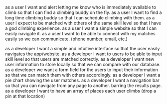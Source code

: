 as a user I want and alert letting me know who is immediately available to climb so that I can find a climbing buddy on the fly.
as a user I want to find a long time climbing buddy so that I can schedule climbing with them.
as a user I expect to be matched with others of the same skill level so that I have a god climbing experience.
as a user I want a simple website so that I can easily navigate it.
as a user I want to be able to connect with my matches easily so we can communicate. (phone number, email, etc.)

as a developer I want a simple and intuitive interface so that the user easily navigates the app/website.
as a developer I want to users to be able to input skill level so that users are matched correctly.
as a developer I want new user information to store locally so that we can compare with our database.
as a developer we want a form field for the users to input their information so that we can match them with others
accordingly.
as a developer I want a pie chart showing the user matches.
as a developer I want a navigation bar so that you can navigate from any page to another. barring the results page.
as a developer I want to have an array of places each user climbs (drop a pin at that location)
